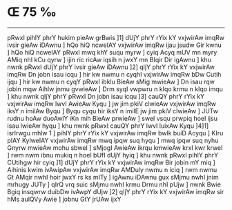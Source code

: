 # Œ 75 ‰
---
pRwxI pihlY phrY hukim pieAw grBwis ]1] dUjY phrY rYix kY vxjwirAw
imqRw ivsir gieAw iDAwnu ] hQo hiQ ncweIAY vxjwirAw imqRw ijau jsudw
Gir kwnu ] hQo hiQ ncweIAY pRwxI mwq khY suqu myrw ] cyiq Acyq mUV mn
myry AMiq nhI kCu qyrw ] ijin ric ricAw iqsih n jwxY mn BIqir Dir
igAwnu ] khu nwnk pRwxI dUjY phrY ivsir gieAw iDAwnu ]2] qIjY phrY
rYix kY vxjwirAw imqRw Dn jobn isau icqu ] hir kw nwmu n cyqhI
vxjwirAw imqRw bDw Cutih ijqu ] hir kw nwmu n cyqY pRwxI ibklu BieAw
sMig mwieAw ] Dn isau rqw jobin mqw Aihlw jnmu gvwieAw ] Drm
syqI vwpwru n kIqo krmu n kIqo imqu ] khu nwnk qIjY phrY pRwxI Dn jobn
isau icqu ]3] cauQY phrY rYix kY vxjwirAw imqRw lwvI AwieAw Kyqu ] jw
jim pkiV clwieAw vxjwirAw imqRw iksY n imilAw Byqu ] Byqu cyqu hir
iksY n imilE jw jim pkiV clwieAw ] JUTw rudnu hoAw duoAwlY iKn mih
BieAw prwieAw ] sweI vsqu prwpiq hoeI ijsu isau lwieAw hyqu ] khu
nwnk pRwxI cauQY phrY lwvI luixAw Kyqu ]4]1] isrIrwgu mhlw 1 ] pihlY
phrY rYix kY vxjwirAw imqRw bwlk buiD Acyqu ] KIru pIAY KylweIAY
vxjwirAw imqRw mwq ipqw suq hyqu ] mwq ipqw suq nyhu Gnyrw mwieAw mohu
sbweI ] sMjogI AwieAw ikrqu kmwieAw krxI kwr krweI ] rwm nwm ibnu
mukiq n hoeI bUfI dUjY hyiq ] khu nwnk pRwxI pihlY phrY CUtihgw hir cyiq
]1] dUjY phrY rYix kY vxjwirAw imqRw Bir jobin mY miq ] Aihinis kwim
ivAwipAw vxjwirAw imqRw AMDuly nwmu n iciq ] rwm nwmu Gt AMqir nwhI
hoir jwxY rs ks mITy ] igAwnu iDAwnu gux sMjmu nwhI jnim mrhugy JUTy ]
qIrQ vrq suic sMjmu nwhI krmu Drmu nhI pUjw ] nwnk Bwie Bgiq
insqwrw duibDw ivAwpY dUjw ]2] qIjY phrY rYix kY vxjwirAw imqRw sir
hMs aulQVy Awie ] jobnu GtY jrUAw ijxY
####
